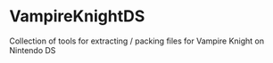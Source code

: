 # VampireKnightDS
Collection of tools for extracting / packing files for Vampire Knight on Nintendo DS
